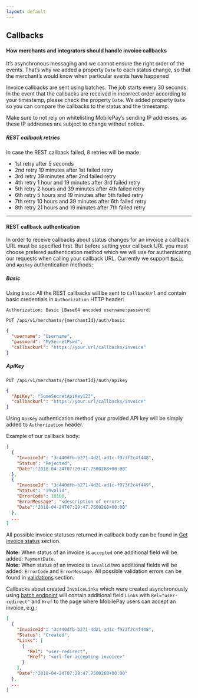 ```yaml
---
layout: default
---
```


## Callbacks

#### How merchants and integrators should handle invoice callbacks 
It’s asynchronous messaging and we cannot ensure the right order of the events. That’s why we added a property  `Date`  to each status change, so that the merchant’s would know when particular events have happened 

Invoice callbacks are sent using batches. The job starts every 30 seconds. In the event that the callbacks are received in incorrect order according to your timestamp, please check the property  `Date`. We added property  `Date`  so you can compare the callbacks to the status and the timestamp.

Make sure to not rely on whitelisting MobilePay’s sending IP addresses, as these IP addresses are subject to change without notice. 

##### REST callback retries

In case the REST callback failed, 8 retries will be made

* 1st retry after 5 seconds
* 2nd retry 19 minutes after 1st failed retry
* 3rd retry 39 minutes after 2nd failed retry
* 4th retry 1 hour and 19 minutes after 3rd failed retry
* 5th retry 2 hours and 39 minutes after 4th failed retry
* 6th retry 5 hours and 19 minutes after 5th failed retry
* 7th retry 10 hours and 39 minutes after 6th failed retry
* 8th retry 21 hours and 19 minutes after 7th failed retry

 
* * *

 
#### REST callback authentication


In order to receive callbacks about status changes for an invoice a callback URL must be specified first. But before setting your callback URL you must choose prefered authentication method which we will use for authenticating our requests when calling your callback URL. Currently we support <code><a href="https://tools.ietf.org/html/rfc7617">Basic</a></code> and `ApiKey` authentication methods:  

##### Basic

Using `basic` All the REST callbacks will be sent to `CallbackUrl` and contain basic credentials in `Authorization`  HTTP header: 

`Authorization: Basic [Base64 encoded username:password]`

```
PUT /api/v1/merchants/{merchantId}/auth/basic
```

```json 
{
  "username": "Username",
  "password": "MySecretPswd",
  "callbackurl": "https://your.url/callbacks/invoice"
}
```

##### ApiKey
```
PUT /api/v1/merchants/{merchantId}/auth/apikey
```
```json
{
  "ApiKey": "SomeSecretApiKey123",
  "callbackurl": "https://your.url/callbacks/invoice"
}
```
Using `ApiKey` authentication method your provided API key will be simply added to `Authorization` header.

Example of our callback body:

```json
[
  {
    "InvoiceId": "3c440dfb-b271-4d21-ad1c-f973f2c4f448",
    "Status": "Rejected",
    "Date":"2018-04-24T07:29:47.7500268+00:00"
  },
  {
    "InvoiceId": "3c440dfb-b271-4d21-ad1c-f973f2c4f449",
    "Status": "Invalid",
    "ErrorCode": 10106,
    "ErrorMessage": "<description of error>",
    "Date":"2018-04-24T07:29:47.7500268+00:00"
  },
  ...
]
```

 All possible invoice statuses returned in callback body can be found in <a href="api_reference#get-status">Get invoice status</a> section.

<div class="note">
<strong>Note:</strong> When status of an invoice is <code>accepted</code> one additional field will be added: <code>PaymentDate</code>.
</div>
<div class="note">
<strong>Note:</strong> When status of an invoice is <code>invalid</code> two additional fields will be added: <code>ErrorCode</code> and <code>ErrorMessage</code>. All possible validation errors can be found in <a href="api_reference#validations">validations</a> section.
</div>

Callbacks about created `InvoiceLinks` which were created asynchronously using [batch endpoint](api_reference#create_multiple_invoice_links) will contain additional field `Links` with `Rel="user-redirect"` and `Href` to the page where MobilePay users can accept an invoice, e.g.:
```json
[
  {
    "InvoiceId": "3c440dfb-b271-4d21-ad1c-f973f2c4f448",
    "Status": "Created",
    "Links": [
      {
        "Rel": "user-redirect",
        "Href": "<url-for-accepting-invoice>"
      }
    ],
    "Date":"2018-04-24T07:29:47.7500268+00:00"
  },
  ...
]
```
